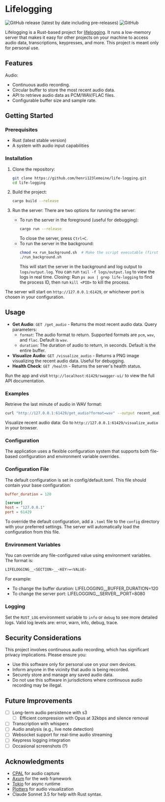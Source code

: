 # Lifelogging

![GitHub release (latest by date including pre-releases)](https://img.shields.io/github/v/release/henri123lemoine/life-logging?include_prereleases)
![GitHub](https://img.shields.io/github/license/henri123lemoine/life-logging)

Lifelogging is a Rust-based project for [lifelogging](https://en.wikipedia.org/wiki/Lifelog). It runs a low-memory server that makes it easy for other projects on your machine to access audio data, transcriptions, keypresses, and more. This project is meant only for personal use.

## Features

Audio:

- Continuous audio recording.
- Circular buffer to store the most recent audio data.
- API to retrieve audio data as PCM/WAV/FLAC files.
- Configurable buffer size and sample rate.

## Getting Started

### Prerequisites

- Rust (latest stable version)
- A system with audio input capabilities

### Installation

1. Clone the repository:
   ```bash
   git clone https://github.com/henri123lemoine/life-logging.git
   cd life-logging
   ```

2. Build the project:
   ```bash
   cargo build --release
   ```

3. Run the server:
   There are two options for running the server:
   - To run the server in the foreground (useful for debugging):
      ```bash
      cargo run --release
      ```
      To close the server, press `Ctrl+C`.
   - To run the server in the background:
      ```bash
      chmod +x run_background.sh  # Make the script executable (first time only)
      ./run_background.sh
      ```
      This will start the server in the background and log output to `logs/output.log`. You can run `tail -f logs/output.log` to view the logs in real time.
      Closing: Run `ps aux | grep life-logging` to find the process ID, then run `kill <PID>` to kill the process.

The server will start on `http://127.0.0.1:61429`, or whichever port is chosen in your configuration.

## Usage

- **Get Audio**: `GET /get_audio` - Returns the most recent audio data. Query parameters:
  - `format`: The audio format to return. Supported formats are `pcm`, `wav`, and `flac`. Default is `wav`.
  - `duration`: The duration of audio to return, in seconds. Default is the entire buffer.
- **Visualize Audio**: `GET /visualize_audio` - Returns a PNG image visualizing the recent audio data. Useful for debugging.
- **Health Check**: `GET /health` - Returns the server's health status.

Run the app and visit `http://localhost:61429/swagger-ui/` to view the full API documentation.

### Examples

Retrieve the last minute of audio in WAV format:
```bash
curl "http://127.0.0.1:61429/get_audio?format=wav" --output recent_audio.wav
```

Visualize recent audio data: Go to `http://127.0.0.1:61429/visualize_audio` in your browser.

### Configuration

The application uses a flexible configuration system that supports both file-based configuration and environment variable overrides.

### Configuration File

The default configuration is set in config/default.toml. This file should contain your base configuration:

```toml
buffer_duration = 120

[server]
host = "127.0.0.1"
port = 61429
```

To override the default configuration, add a `.toml` file to the `config` directory with your preferred settings. The server will automatically load the configuration from this file.

### Environment Variables

You can override any file-configured value using environment variables. The format is:
```bash
LIFELOGGING__<SECTION>__<KEY>=<VALUE>
```
For example:

- To change the buffer duration: LIFELOGGING__BUFFER_DURATION=120
- To change the server port: LIFELOGGING__SERVER__PORT=8080

### Logging

Set the `RUST_LOG` environment variable to `info` or `debug` to see more detailed logs. Valid log levels are: error, warn, info, debug, trace.

## Security Considerations

This project involves continuous audio recording, which has significant privacy implications. Please ensure you:

- Use this software only for personal use on your own devices.
- Inform anyone in the vicinity that audio is being recorded.
- Securely store and manage any saved audio data.
- Do not use this software in jurisdictions where continuous audio recording may be illegal.

## Future Improvements

- [ ] Long-term audio persistence with s3
  - [ ] Efficient compression with Opus at 32kbps and silence removal
- [ ] Transcription with whisperx
- [ ] Audio analysis (e.g., live note detection)
- [ ] Websocket support for real-time audio streaming
- [ ] Keypress logging integration
- [ ] Occasional screenshots (?)

## Acknowledgments

- [CPAL](https://github.com/RustAudio/cpal) for audio capture
- [Axum](https://github.com/tokio-rs/axum) for the web framework
- [Tokio](https://github.com/tokio-rs/tokio) for async runtime
- [Plotters](https://github.com/plotters-rs/plotters) for audio visualization
- Claude Sonnet 3.5 for help with Rust syntax.
